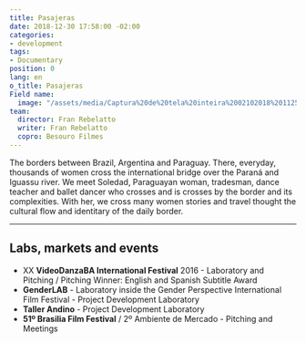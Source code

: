 ```yaml
---
title: Pasajeras
date: 2018-12-30 17:58:00 -02:00
categories:
- development
tags:
- Documentary
position: 0
lang: en
o_title: Pasajeras
Field name:
  image: "/assets/media/Captura%20de%20tela%20inteira%2002102018%20112514.jpg"
team:
  director: Fran Rebelatto
  writer: Fran Rebelatto
  copro: Besouro Filmes
---
```


The borders between Brazil, Argentina and Paraguay. There, everyday, thousands of women cross the international bridge over the Paraná and Iguassu river. We meet Soledad, Paraguayan woman, tradesman, dance teacher and ballet dancer who crosses and is crosses by the border and its complexities. With her, we cross many women stories and travel thought the cultural flow and identitary of the daily border.

---

## Labs, markets and events
* XX **VideoDanzaBA International Festival** 2016 - Laboratory and Pitching  / Pitching Winner: English and Spanish Subtitle Award
* **GenderLAB** - Laboratory inside the Gender Perspective International Film Festival - Project Development Laboratory
* **Taller Andino** - Project Development Laboratory
* **51º Brasilia Film Festival** / 2º Ambiente de Mercado -  Pitching and Meetings
